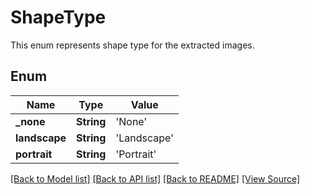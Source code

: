 # ShapeType
This enum represents shape type for the extracted images.

## Enum
Name | Type | Value
------------ | ------------- | -------------
**_none** | **String** | 'None'
**landscape** | **String** | 'Landscape'
**portrait** | **String** | 'Portrait'

[[Back to Model list]](../README.md#documentation-for-models) [[Back to API list]](../README.md#documentation-for-api-endpoints) [[Back to README]](../README.md) [[View Source]](../AsposePdfCloud/Models/ShapeType.swift)

